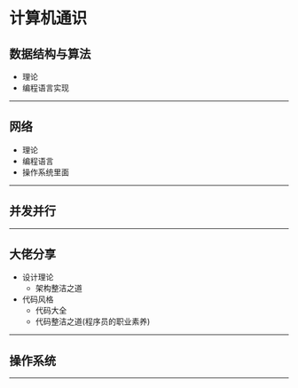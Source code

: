 #   计算机通识


##  数据结构与算法

-   理论
-   编程语言实现


----

##  网络

-   理论
-   编程语言
-   操作系统里面

----

##  并发并行

----


##  大佬分享

-   设计理论
    -   架构整洁之道
-   代码风格
    -   代码大全
    -   代码整洁之道(程序员的职业素养)

----

##  操作系统


----
